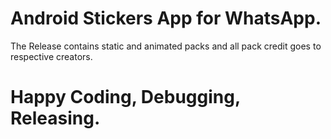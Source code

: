 # Android Stickers App for WhatsApp.

The Release contains static and animated packs and all pack credit goes to respective creators.

# Happy Coding, Debugging, Releasing.
